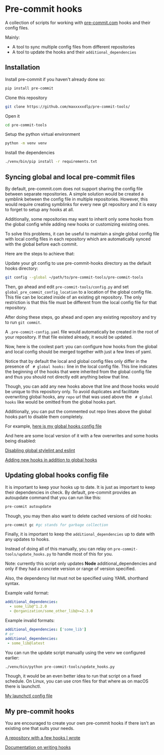 # Pre-commit hooks

A collection of scripts for working with
[pre-commit.com](https://pre-commit.com/) hooks and their config files.

Mainly:

- A tool to sync multiple config files from different repositories
- A tool to update the hooks and their `additional_dependencies`

## Installation

Install pre-commit if you haven't already done so:

```bash
pip install pre-commit
```

Clone this repository

```bash
git clone https://github.com/maxxxxxdlp/pre-commit-tools/
```

Open it

```bash
cd pre-commit-tools
```

Setup the python virtual environment

```bash
python -m venv venv
```

Install the dependencies

```bash
./venv/bin/pip install -r requirements.txt
```

## Syncing global and local pre-commit files

By default, pre-commit.com does not support sharing the config file between
separate repositories. A simple solution would be created a symblink between the
config file in multiple repositories. However, this would require creating
symblinks for every new git repository and it is easy to forget to setup any
hooks at all.

Additionally, some repositories may want to inherit only some hooks from the
global config while adding new hooks or customizing existing ones.

To solve this problems, it can be useful to maintain a single global config file
with local config files in each repository which are automatically synced with
the global before each commit.

Here are the steps to achieve that:

Update your git config to use pre-commit-hooks directory as the default hooks
directory:

```bash
git config --global ~/path/to/pre-commit-tools/pre-commit-tools
```

Then, go ahead and edit `pre-commit-tools/config.py` and set
`global_pre_commit_config_location` to a location of the global config file.
This file can be located inside of an existing git repository. The only
restriction is that this file must be different from the local config file for
that repository.

After doing these steps, go ahead and open any existing repository and try to
run `git commit`.

A `.pre-commit-config.yaml` file would automatically be created in the root of
your repository. If that file existed already, it would be updated.

Now, here is the coolest part: you can configure how hooks from the global and
local config should be merged together with just a few lines of yaml.

Notice that by default the local and global config files only differ in the
presence of ` # global hooks:` line in the local config file. This line
indicates the beginning of the hooks that were inherited from the global config
file and thus you should not directly edit anything below that line.

Though, you can add any new hooks above that line and those hooks would be
unique to this repository only. To avoid duplicates and facilitate overwriting
global hooks, any `repo` url that was used above the ` # global hooks` like
would be omitted from the global hooks part.

Additionally, you can put the commented out repo lines above the global hooks
part to disable them completely.

For example,
[here is my global hooks config file](https://github.com/maxxxxxdlp/dotfiles/blob/main/git/.pre-commit-config.yaml)

And here are some local version of it with a few overwrites and some hooks being
disabled:

[Disabling global stylelint and eslint](https://github.com/maxxxxxdlp/dotfiles/blob/main/.pre-commit-config.yaml)

[Adding new hooks in addition to global hooks](https://github.com/specify/specify7/blob/79b4ce7fc993953074eb88dcb97202830d09a8f4/.pre-commit-config.yaml)

## Updating global hooks config file

It is important to keep your hooks up to date. It is just as important to keep
their dependencies in check. By default, pre-commit provides an autoupdate
command that you can run like this:

```bash
pre-commit autoupdate
```

Though, you may then also want to delete cached versions of old hooks:

```bash
pre-commit gc #gc stands for garbage collection
```

Finally, it is important to keep the `additional_dependencies` up to date with
any updates to hooks.

Instead of doing all of this manually, you can relay on
`pre-commit-tools/update_hooks.py` to handle most of this for you.

Note: currently this script only updates **Node** additional_dependencies and
only if they had a concrete version or range of version specified.

Also, the dependency list must not be specified using YAML shorthand syntax.

Example valid format:

```yaml
additional_dependencies:
  - some_lib@^1.2.0
  - @organization/some_other_lib@>=2.3.0
```

Example invalid formats:

```yaml
additional_dependencies: ['some_lib']
# or
additional_dependencies:
 - some_lib@latest
```

You can run the update script manually using the venv we configured earlier:

```bash
./venv/bin/python pre-commit-tools/update_hooks.py
```

Though, it would be an even better idea to run that script on a fixed schedule.
On Linux, you can use cron files for that where as on macOS there is launchctl.

[My launchctl config file](https://github.com/maxxxxxdlp/dotfiles/blob/main/scripts/ua.in.mambo.task.plist)

## My pre-commit hooks

You are encouraged to create your own pre-commit hooks if there isn't an
existing one that suits your needs.

[A repository with a few hooks I wrote](https://github.com/maxxxxxdlp/pre-commit/)

[Documentation on writing hooks](https://pre-commit.com/)
